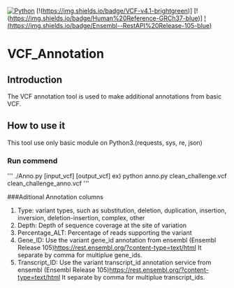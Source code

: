 [![Python](https://img.shields.io/badge/python-3.9.7-brightgreen?style=plastic&logo=python)](https://www.python.org/)
[!(https://img.shields.io/badge/VCF-v4.1-brightgreen)]
[!(https://img.shields.io/badge/Human%20Reference-GRCh37-blue)]
[!(https://img.shields.io/badge/Ensembl--RestAPI%20Release-105-blue)](https://github.com/Ensembl/ensembl-rest#ensembl-rest)
# VCF_Annotation

## Introduction
The VCF annotation tool is used to make additional annotations from basic VCF.

## How to use it
This tool use only basic module on Python3.(requests, sys, re, json)

### Run commend
'''
./Anno.py [input_vcf] [output_vcf]
ex) python anno.py clean_challenge.vcf clean_challenge_anno.vcf
'''

###Aditional Annotation columns
1. Type: variant types, such as substitution, deletion, duplication, insertion, inversion, deletion-insertion, complex, other
2. Depth: Depth of sequence coverage at the site of variation
3. Percentage_ALT: Percentage of reads supporting the variant
4. Gene_ID: Use the variant gene_id annotation from ensembl (Ensembl Release 105)https://rest.ensembl.org/?content-type=text/html 
            It separate by comma for multiplue gene_ids.
6. Transcript_ID: Use the variant transcript_id annotation service from ensembl (Ensembl Release 105)https://rest.ensembl.org/?content-type=text/html
                  It separate by comma for multiplue transcript_ids.
